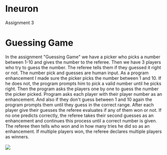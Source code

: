 # Ineuron
Assignment 3

# Guessing Game

In the assignment "Guessing Game" we have a picker who picks a number between 1-10 and gives the number to the referee. Then we have 3 players who try to guess the number. The referee tells them if they guessed it right or not. The number pick and guesses are human input. As a program enhancement I made sure the picker picks the number between 1 and 10. If he does not, the program prompts him to pick a valid number until he picks right. Then the program asks the players one by one to guess the number the picker picked. Program asks each player with their player number as an enhancement. And also if they don't guess between 1 and 10 again the program prompts them until they guess in the correct range. After each player give their guesses the referee evaluates if any of them won or not. If no one predicts correctly, the referee takes their second guesses as an enhancement and continues this process until a correct number is given. The referee then tells who won and in how many tries he did so as an enhancement. If multiple players won, the referee declares multiple players as winners. <br/>
<br/>
<img src= "https://github.com/ErdenCT/Ineuron-Assignment_2/blob/main/Guessing_Game.png?raw=true" />
